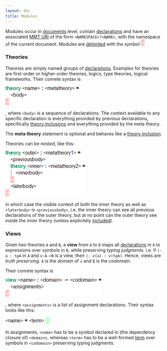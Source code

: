 ```yaml
---
layout: doc
title: Modules
---
```



Modules occur in [documents](namespaces.html) level, contain [declarations](declarations.html) and have an associated [MMT URI](../api/uris.html) of the form `<NAMESPACE>?<NAME>`, with the namespace of the current document. Modules are [delimited](delimiters.html) with the symbol ![`\GS`](/doc/img/GS.png)

### Theories

Theories are simply named groups of [declarations](declarations.html). Examples for theories are first-order or higher-order theories, logics, type theories, logical frameworks. Their conrete syntax is

![`theory <name> : <metatheory> = <body> \GS`](/doc/img/theory.png)

, where `<body>` is a sequence of declarations. The context available to any specific declaration is everything provided by previous declarations, specifically [theory inclusions](declarations.html#structures) and everything provided by the meta theory.

The **meta theory** statement is optional and behaves like a [theory inclusion](declarations.html#structures).

Theories can be *nested*, like this:

![`theory <outer> : <metatheory1> =	<previousbody> theory <inner> : <metatheory2> =	<innerbody>	\GS	<laterbody> \GS`](/doc/img/nestedtheory.png)

in which case the visible context of both the inner theory as well as `<laterbody>` is `<previousbody>`, i.e. the inner theory can see all previous declarations of the outer theory, but at no point can the outer theory see inside the inner theory (unless explicitely [included](declarations.html#structures)).

### Views

Given two theories `A` and `B`, a **view** from `A` to `B` maps all [declarations](declarations.html) in `A` to expressions over symbols in `B`, while preserving *typing judgments*. i.e. if `|- a : tpA` in `A` and `v:A->B` is a view, then `|- v(a) : v(tpA)`. Hence, views are *truth preserving*. `A` is the *domain* of `v` and `B` is the *codomain*.

Their conrete syntax is

![`view <name> : <domain> -> <codomain> = <assignments> \GS`](/doc/img/view.png)

, where `<assignments>` is a list of assignment declarations. Their syntax looks like this:

![`<name> = <term> \RS`](/doc/img/assignment.png)

In assignments, `<name>` has to be a symbol declared in (the dependency closure of) `<domain>`, whereas `<term>` has to be a well-formed [term](objects.html) over symbols in `<codomain>` preserving typing judgments.
